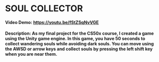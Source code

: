 # SOUL COLLECTOR
#### Video Demo:  <https://youtu.be/fStZSqNvVGE>
#### Description: As my final project for the CS50x course, I created a game using the Unity game engine. In this game, you have 50 seconds to collect wandering souls while avoiding dark souls. You can move using the AWSD or arrow keys and collect souls by pressing the left shift key when you are near them.